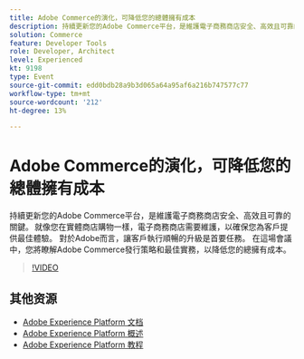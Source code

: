 ```yaml
---
title: Adobe Commerce的演化，可降低您的總體擁有成本
description: 持續更新您的Adobe Commerce平台，是維護電子商務商店安全、高效且可靠的關鍵。 就像您在實體商店購物一樣，電子商務商店需要維護，以確保您為客戶提供最佳體驗。  對於Adobe而言，讓客戶執行順暢的升級是首要任務。 在這場會議中，您將瞭解Adobe Commerce發行策略和最佳實務，以降低您的總擁有成本。
solution: Commerce
feature: Developer Tools
role: Developer, Architect
level: Experienced
kt: 9198
type: Event
source-git-commit: edd0bdb28a9b3d065a64a95af6a216b747577c77
workflow-type: tm+mt
source-wordcount: '212'
ht-degree: 13%

---
```


# Adobe Commerce的演化，可降低您的總體擁有成本

持續更新您的Adobe Commerce平台，是維護電子商務商店安全、高效且可靠的關鍵。 就像您在實體商店購物一樣，電子商務商店需要維護，以確保您為客戶提供最佳體驗。  對於Adobe而言，讓客戶執行順暢的升級是首要任務。 在這場會議中，您將瞭解Adobe Commerce發行策略和最佳實務，以降低您的總擁有成本。

>[!VIDEO](https://video.tv.adobe.com/v/337765/?quality=12&learn=on&hidetitle=true)

## 其他资源

- [Adobe Experience Platform 文档](https://experienceleague.adobe.com/docs/experience-platform.html)
- [Adobe Experience Platform 概述](https://experienceleague.adobe.com/docs/experience-platform/landing/home.html?lang=zh-Hans)
- [Adobe Experience Platform 教程](https://experienceleague.adobe.com/docs/platform-learn/tutorials/overview.html?lang=en)
